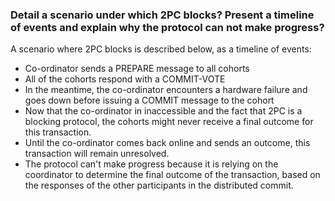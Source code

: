 ### Detail a scenario under which 2PC blocks? Present a timeline of events and explain why the protocol can not make progress?

A scenario where 2PC blocks is described below, as a timeline of events:
* Co-ordinator sends a PREPARE message to all cohorts
* All of the cohorts respond with a COMMIT-VOTE
* In the meantime, the co-ordinator encounters a hardware failure and goes down before issuing a COMMIT message to the cohort
* Now that the co-ordinator in inaccessible and the fact that 2PC is a blocking protocol, the cohorts might never receive a final outcome for this transaction.
* Until the co-ordinator comes back online and sends an outcome, this transaction will remain unresolved.
* The protocol can't make progress because it is relying on the coordinator to determine the final outcome of the transaction, based on the responses of the other participants in the distributed commit.
